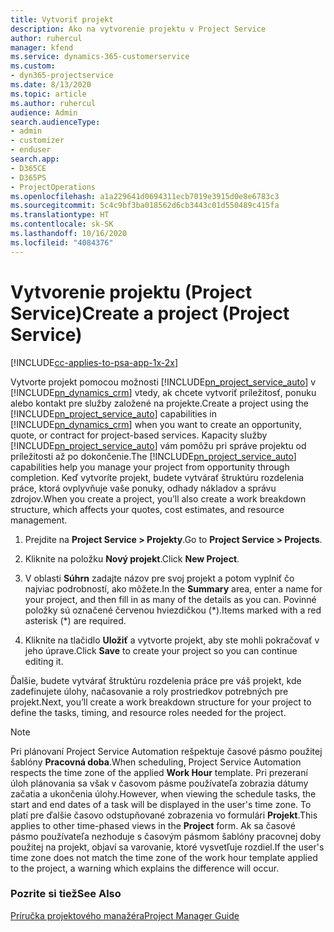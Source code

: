 ```yaml
---
title: Vytvoriť projekt
description: Ako na vytvorenie projektu v Project Service
author: ruhercul
manager: kfend
ms.service: dynamics-365-customerservice
ms.custom:
- dyn365-projectservice
ms.date: 8/13/2020
ms.topic: article
ms.author: ruhercul
audience: Admin
search.audienceType:
- admin
- customizer
- enduser
search.app:
- D365CE
- D365PS
- ProjectOperations
ms.openlocfilehash: a1a229641d0694311ecb7019e3915d0e8e6783c3
ms.sourcegitcommit: 5c4c9bf3ba018562d6cb3443c01d550489c415fa
ms.translationtype: HT
ms.contentlocale: sk-SK
ms.lasthandoff: 10/16/2020
ms.locfileid: "4084376"
---
```

# <a name="create-a-project-project-service"></a><span data-ttu-id="e51a3-103">Vytvorenie projektu (Project Service)</span><span class="sxs-lookup"><span data-stu-id="e51a3-103">Create a project (Project Service)</span></span>

[!INCLUDE[cc-applies-to-psa-app-1x-2x](../includes/cc-applies-to-psa-app-1x-2x.md)]

<span data-ttu-id="e51a3-104">Vytvorte projekt pomocou možnosti [!INCLUDE[pn_project_service_auto](../includes/pn-project-service-auto.md)] v [!INCLUDE[pn_dynamics_crm](../includes/pn-dynamics-crm.md)] vtedy, ak chcete vytvoriť príležitosť, ponuku alebo kontakt pre služby založené na projekte.</span><span class="sxs-lookup"><span data-stu-id="e51a3-104">Create a project using the [!INCLUDE[pn_project_service_auto](../includes/pn-project-service-auto.md)] capabilities in [!INCLUDE[pn_dynamics_crm](../includes/pn-dynamics-crm.md)] when you want to create an opportunity, quote, or contract for project-based services.</span></span> <span data-ttu-id="e51a3-105">Kapacity služby [!INCLUDE[pn_project_service_auto](../includes/pn-project-service-auto.md)] vám pomôžu pri správe projektu od príležitosti až po dokončenie.</span><span class="sxs-lookup"><span data-stu-id="e51a3-105">The [!INCLUDE[pn_project_service_auto](../includes/pn-project-service-auto.md)] capabilities help you manage your project from opportunity through completion.</span></span> <span data-ttu-id="e51a3-106">Keď vytvoríte projekt, budete vytvárať štruktúru rozdelenia práce, ktorá ovplyvňuje vaše ponuky, odhady nákladov a správu zdrojov.</span><span class="sxs-lookup"><span data-stu-id="e51a3-106">When you create a project, you’ll also create a work breakdown structure, which affects your quotes, cost estimates, and resource management.</span></span>  
  
1.  <span data-ttu-id="e51a3-107">Prejdite na **Project Service > Projekty**.</span><span class="sxs-lookup"><span data-stu-id="e51a3-107">Go to **Project Service > Projects**.</span></span>  
  
2.  <span data-ttu-id="e51a3-108">Kliknite na položku **Nový projekt**.</span><span class="sxs-lookup"><span data-stu-id="e51a3-108">Click **New Project**.</span></span>  
  
3.  <span data-ttu-id="e51a3-109">V oblasti **Súhrn** zadajte názov pre svoj projekt a potom vyplniť čo najviac podrobností, ako môžete.</span><span class="sxs-lookup"><span data-stu-id="e51a3-109">In the **Summary** area, enter a name for your project, and then fill in as many of the details as you can.</span></span> <span data-ttu-id="e51a3-110">Povinné položky sú označené červenou hviezdičkou (\*).</span><span class="sxs-lookup"><span data-stu-id="e51a3-110">Items marked with a red asterisk (\*) are required.</span></span>  
  
4.  <span data-ttu-id="e51a3-111">Kliknite na tlačidlo **Uložiť** a vytvorte projekt, aby ste mohli pokračovať v jeho úprave.</span><span class="sxs-lookup"><span data-stu-id="e51a3-111">Click **Save** to create your project so you can continue editing it.</span></span>  
  
<span data-ttu-id="e51a3-112">Ďalšie, budete vytvárať štruktúru rozdelenia práce pre váš projekt, kde zadefinujete úlohy, načasovanie a roly prostriedkov potrebných pre projekt.</span><span class="sxs-lookup"><span data-stu-id="e51a3-112">Next, you’ll create a work breakdown structure for your project to define the tasks, timing, and resource roles needed for the project.</span></span>  

> [!NOTE]
> <span data-ttu-id="e51a3-113">Pri plánovaní Project Service Automation rešpektuje časové pásmo použitej šablóny **Pracovná doba**.</span><span class="sxs-lookup"><span data-stu-id="e51a3-113">When scheduling, Project Service Automation respects the time zone of the applied **Work Hour** template.</span></span> <span data-ttu-id="e51a3-114">Pri prezeraní úloh plánovania sa však v časovom pásme používateľa zobrazia dátumy začatia a ukončenia úlohy.</span><span class="sxs-lookup"><span data-stu-id="e51a3-114">However, when viewing the schedule tasks, the start and end dates of a task will be displayed in the user's time zone.</span></span> <span data-ttu-id="e51a3-115">To platí pre ďalšie časovo odstupňované zobrazenia vo formulári **Projekt**.</span><span class="sxs-lookup"><span data-stu-id="e51a3-115">This applies to other time-phased views in the **Project** form.</span></span> <span data-ttu-id="e51a3-116">Ak sa časové pásmo používateľa nezhoduje s časovým pásmom šablóny pracovnej doby použitej na projekt, objaví sa varovanie, ktoré vysvetľuje rozdiel.</span><span class="sxs-lookup"><span data-stu-id="e51a3-116">If the user's time zone does not match the time zone of the work hour template applied to the project, a warning which explains the difference will occur.</span></span> 
  
### <a name="see-also"></a><span data-ttu-id="e51a3-117">Pozrite si tiež</span><span class="sxs-lookup"><span data-stu-id="e51a3-117">See Also</span></span>  
 [<span data-ttu-id="e51a3-118">Príručka projektového manažéra</span><span class="sxs-lookup"><span data-stu-id="e51a3-118">Project Manager Guide</span></span>](../psa/project-manager-guide.md)
